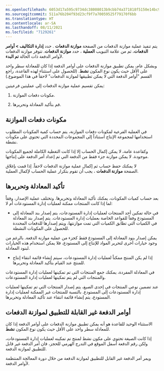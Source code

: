 ```yaml
---
ms.openlocfilehash: 6053d17a595c9734dc38008013b9cbb74a371818f5150e14bc94432e5618ef34
ms.sourcegitcommit: 511a76b204f93d23cf9f7a70059525f79170f6bb
ms.translationtype: HT
ms.contentlocale: ar-SA
ms.lasthandoff: 08/11/2021
ms.locfileid: "7129261"
---
```

يتم تنفيذ عملية موازنة الدفعات من الصفحة **‏‫موازنة الدفعات‬** . حدد **إدارة التكاليف > أوامر الدفعات**، ثم من علامة التبويب **العملية** ، حدد **موازنة الدفعات**. تتوفر موازنة الدفعات لأوامر الدفعة ذات الحالة **تم البدء**.

وبشكل عام، يمكن تطبيق موازنة الدفعات على أوامر الدفعة إذا كان للمعادلة سطر واحد على الأقل حيث يكون نوع المكون **نشط**. (للحصول على استثناء لهذه القاعدة، راجع القسم "أوامر الدفعة التي لا يمكن تطبيقها لموازنة الدفعات" لاحقاً في هذا الموضوع.)

يمكن تقسيم عملية موازنة الدفعات إلى عمليتين فرعيتين:

1.  مكونات دفعات الموازنة.

2.  قم بتأكيد المعادلة وتحريرها.

## <a name="balance-batch-ingredients"></a>مكونات دفعات الموازنة

في العملية الفرعية لمكونات دفعات الموازنة، يتم حساب كمية المكونات المطلوب استخدامها لمجموعة الإنتاج استناداً إلى المجموعات المحددة التي تحتوي على مكونات نشطة.

وكقاعدة عامة، لا يمكن إكمال الحساب إلا إذا كانت التغطية الكاملة لجميع المكونات موجودة. لا يمكن موازنة جزء فقط من الدفعة التي تم إعداد أمر الدفعة على إنتاجها.

لا يمكنك حفظ حساب ثم إكمال عملية موازنة الدفعات لاحقاً. إذا قمت بإغلاق الصفحة **موازنة الدفعات** ، يجب أن تقوم بتكرار عملية الحساب لإكمال العملية.

## <a name="confirm-and-release-the-formula"></a>تأكيد المعادلة وتحريرها

بعد حساب كميات المكونات، يمكنك تأكيد المعادلة وتحريرها. وتختلف عملية الإصدار، وفقاً لما إذا كانت المنتجات ممكنة لعمليات إدارة المستودعات أم لا:

-   في حالة تمكين أحد المنتجات لعمليات إدارة المستودعات، يتم إصدار بند المعادلة إلى المستودع وفقاً للقواعد الخاصة بعمليات إدارة المستودعات. يتم إصدار بند المعادلة في الكميات التي تطابق الكميات التي تمت موازنتها، ويتم إصدارها للدفعات المحددة للحصول على المكونات النشطة.

يمكن إصدار بنود المعادلة إلى المستودع فقط كجزء من عملية موازنة الدفعة. بالرغم من وجود خيارات أخرى لتحرير المواد للإنتاج إلى المستودع، فلا يمكن استخدام هذه الخيارات لبنود المعادلة.

-   إذا لم يكن المنتج ممكناً لعمليات إدارة المستودعات، سيتم إنشاء قائمة انتقاء إنتاج للمنتج عند القيام بتأكيد المعادلة وتحريرها.

في المعادلة المفردة، يمكنك جمع المنتجات التي تم تمكينها لعمليات إدارة المستودعات والمنتجات التي لم يتم تمكينها لعمليات إدارة المستودعات.

عند تضمين نوعي المنتجات في إحدى الصيغ، يتم إصدار المنتجات التي تم تمكينها لعمليات إدارة المستودعات إلى المستودع. بالنسبة للمنتجات غير الممكنة لعمليات إدارة المستودع، يتم إنشاء قائمة انتقاء عند تأكيد المعادلة وتحريرها.

## <a name="batch-orders-that-are-not-applicable-for-batch-balancing"></a>أوامر الدفعة غير القابلة للتطبيق لموازنة الدفعات
الاستثناء الوحيد للقاعدة هو أنه يمكن تطبيق موازنة الدفعات على أوامر الدفعة إذا كان للمعادلة سطر واحد على الأقل حيث يكون نوع المكون **نشط**.

إذا كانت الصيغة تحتوي على مكون نشط لمنتج تم تمكينه لعمليات إدارة المستودعات، ولكن رقم الدفعة أسفل الموقع في التدرج الهرمي للحجز، فان أمر الدفعة غير قابل للتطبيق لموازنة الدفعة.

ويمر أمر الدفعة غير القابل للتطبيق لموازنة الدفعة من خلال دورة المعالجة المنتظمة لأوامر الدفعة. 
